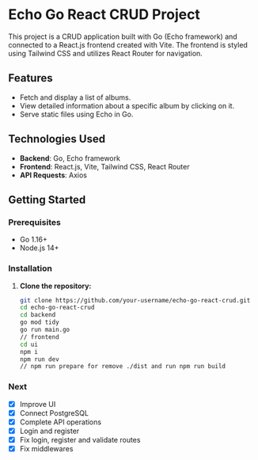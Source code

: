 # Echo Go React CRUD Project

This project is a CRUD application built with Go (Echo framework) and connected to a React.js frontend created with Vite. The frontend is styled using Tailwind CSS and utilizes React Router for navigation.

## Features

- Fetch and display a list of albums.
- View detailed information about a specific album by clicking on it.
- Serve static files using Echo in Go.

## Technologies Used

- **Backend**: Go, Echo framework
- **Frontend**: React.js, Vite, Tailwind CSS, React Router
- **API Requests**: Axios

## Getting Started

### Prerequisites

- Go 1.16+
- Node.js 14+

### Installation

1. **Clone the repository:**

   ```sh
   git clone https://github.com/your-username/echo-go-react-crud.git
   cd echo-go-react-crud
   cd backend
   go mod tidy
   go run main.go
   // frontend
   cd ui
   npm i
   npm run dev
   // npm run prepare for remove ./dist and run npm run build
   ```

### Next

- [x] Improve UI
- [x] Connect PostgreSQL
- [x] Complete API operations
- [x] Login and register
- [x] Fix login, register and validate routes
- [x] Fix middlewares
